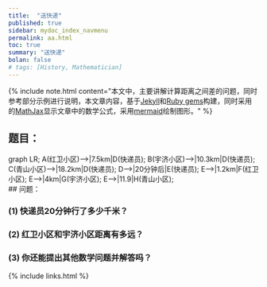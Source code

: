 ```yaml
---
title:  "送快递"
published: true
sidebar: mydoc_index_navmenu
permalink: aa.html
toc: true
summary: "送快递"
bolan: false
# tags: [History, Mathematician]
---
```


{% include note.html content="本文中，主要讲解计算距离之间差的问题，同时参考部分示例进行说明，本文章内容，基于<a href='https://jekyllrb.com/' target='_blank'>Jekyll</a>和<a href='https://gems.ruby-china.com/' target='_blank'>Ruby gems</a>构建，同时采用的<a href='https://github.com/mathjax/MathJax' target='_blank'>MathJax</a>显示文章中的数学公式，采用<a href='https://github.com/mermaid-js/mermaid' target='_blank'>mermaid</a>绘制图形。" %}

<div id="toc"></div>

## 题目：
<div class="mermaid">
    graph LR;
        A(红卫小区)-->|7.5km|D(快递员);
        B(宇济小区)-->|10.3km|D(快递员);
        C(青山小区)-->|18.2km|D(快递员);
        D-->|20分钟后|E(快递员);
        E-->|1.2km|F(红卫小区);
        E-->|4km|G(宇济小区);
        E-->|11.9|H(青山小区);
        
</div>
## 问题：

### (1) 快递员20分钟行了多少千米？

### (2) 红卫小区和宇济小区距离有多远？

### (3) 你还能提出其他数学问题并解答吗？


<!-- this handles the automatic toc. use ## for subheads to auto-generate the on-page minitoc. if you use html tags, you must supply an ID for the heading element in order for it to appear in the minitoc. -->
<script>
$( document ).ready(function() {
  // Handler for .ready() called.

$('#toc').toc({ minimumHeaders: 0, listType: 'ul', showSpeed: 0, headers: 'h2,h3,h4' });

/* this offset helps account for the space taken up by the floating toolbar. */
$('#toc').on('click', 'a', function() {
  var target = $(this.getAttribute('href'))
    , scroll_target = target.offset().top

  $(window).scrollTop(scroll_target - 10);
  return false
})
  
});
</script>
{% include links.html %}